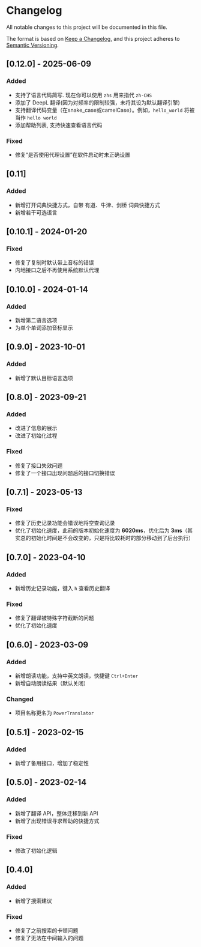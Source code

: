 # Changelog

All notable changes to this project will be documented in this file.

The format is based on [Keep a Changelog](https://keepachangelog.com/en/1.0.0/),
and this project adheres to [Semantic Versioning](https://semver.org/spec/v2.0.0.html).

## [0.12.0] - 2025-06-09

### Added
- 支持了语言代码简写. 现在你可以使用 `zhs` 用来指代 `zh-CHS`
- 添加了 DeepL 翻译(因为对频率的限制较强，未将其设为默认翻译引擎)
- 支持翻译代码变量（在snake_case或camelCase）。例如，`hello_world` 将被当作 `hello world`
- 添加帮助列表, 支持快速查看语言代码

### Fixed
- 修复“是否使用代理设置”在软件启动时未正确设置

## [0.11]

### Added
- 新增打开词典快捷方式，自带 有道、牛津、剑桥 词典快捷方式
- 新增若干可选语言

## [0.10.1] - 2024-01-20

### Fixed
- 修复了复制时默认带上音标的错误
- 内地接口之后不再使用系统默认代理

## [0.10.0] - 2024-01-14

### Added
- 新增第二语言选项
- 为单个单词添加音标显示

## [0.9.0] - 2023-10-01

### Added
- 新增了默认目标语言选项

## [0.8.0] - 2023-09-21

### Added
- 改进了信息的展示
- 改进了初始化过程

### Fixed
- 修复了接口失效问题
- 修复了一个接口出现问题后的接口切换错误

## [0.7.1] - 2023-05-13

### Fixed
- 修复了历史记录功能会错误地将空查询记录
- 优化了初始化速度，此前的版本初始化速度为 **6020ms**，优化后为 **3ms**（其实总的初始化时间是不会改变的，只是将比较耗时的部分移动到了后台执行）

## [0.7.0] - 2023-04-10

### Added
- 新增历史记录功能，键入 `h` 查看历史翻译

### Fixed
- 修复了翻译被特殊字符截断的问题
- 优化了初始化速度

## [0.6.0] - 2023-03-09

### Added
- 新增朗读功能，支持中英文朗读，快捷键 `Ctrl+Enter`
- 新增自动朗读结果（默认关闭）

### Changed
- 项目名称更名为 `PowerTranslator`

## [0.5.1] - 2023-02-15

### Added
- 新增了备用接口，增加了稳定性

## [0.5.0] - 2023-02-14

### Added
- 新增了翻译 API，整体迁移到新 API
- 新增了出现错误寻求帮助的快捷方式

### Fixed
- 修改了初始化逻辑

## [0.4.0]

### Added
- 新增了搜索建议

### Fixed
- 修复了之前搜索的卡顿问题
- 修复了无法在中间输入的问题
